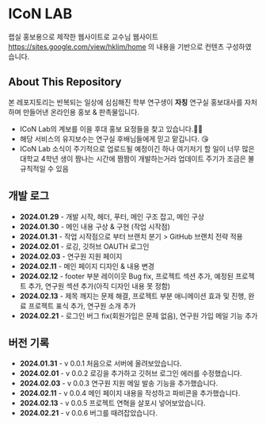 # ICoN LAB
랩실 홍보용으로 제작한 웹사이트로 교수님 웹사이트 https://sites.google.com/view/hklim/home 의 내용을 기반으로 컨텐츠 구성하였습니다.


## About This Repository
본 레포지토리는 반복되는 일상에 심심해진 학부 연구생이 **자칭** 연구실 홍보대사를 자처하며 만들어낸 온라인용 홍보 & 판촉물입니다.
* ICoN Lab의 계보를 이을 후대 홍보 요정들을 찾고 있습니다.🧚🏻
* 해당 서비스의 유지보수는 연구실 후배님들에게 믿고 맡깁니다. 😘
* ICoN Lab 소식이 주기적으로 업로드될 예정이긴 하나 여기저기 할 일이 너무 많은 대학교 4학년 생이 짬나는 시간에 짬짬이 개발하는거라 업데이트 주기가 조금은 불규칙적일 수 있음


## 개발 로그
* **2024.01.29** - 개발 시작, 헤더, 푸터, 메인 구조 잡고, 메인 구상
* **2024.01.30** - 메인 내용 구상 & 구현 (작업 시작점)
* **2024.01.31** - 작업 시작점으로 부터 브랜치 분기 > GitHub 브랜치 전략 적용
* **2024.02.01** - 로깅, 깃허브 OAUTH 로그인
* **2024.02.03** - 연구원 지원 페이지
* **2024.02.11** - 메인 페이지 디자인 & 내용 변경
* **2024.02.12** - footer 부분 레이이웃 Bug fix, 프로젝트 섹션 추가, 예정된 프로젝트 추가, 연구원 섹션 추가(아직 디자인 내용 못 정함)
* **2024.02.13** - 제목 깨지는 문제 해결, 프로젝트 부분 애니메이션 효과 및 진행, 완료 프로젝트 표식 추가, 연구원 소개 추가
* **2024.02.21** - 로그인 버그 fix(회원가입은 문제 없음), 연구원 가입 메일 기능 추가


## 버전 기록
* **2024.01.31** - v 0.0.1  처음으로 서버에 올려보았습니다.
* **2024.02.01** - v 0.0.2  로깅을 추가하고 깃허브 로그인 에러를 수정했습니다.
* **2024.02.03** - v 0.0.3  연구원 지원 메일 발송 기능을 추가했습니다.
* **2024.02.11** - v 0.0.4  메인 페이지 내용을 작성하고 파비콘을 추가했습니다.
* **2024.02.13** - v 0.0.5  프로젝트 연혁을 살포시 넣어보았습니다.
* **2024.02.21** - v 0.0.6  버그를 때려잡았습니다.
